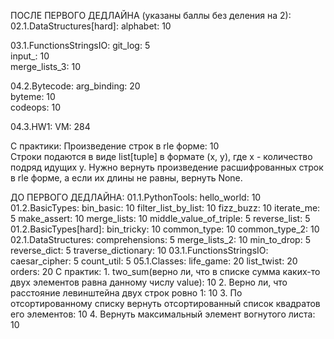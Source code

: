 ПОСЛЕ ПЕРВОГО ДЕДЛАЙНА (указаны баллы без деления на 2):
02.1.DataStructures[hard]:
	alphabet: 10  
	
03.1.FunctionsStringsIO:
	git_log: 5  
	input_: 10  
	merge_lists_3: 10  
	
04.2.Bytecode:
	arg_binding: 20  
	byteme: 10  
	codeops: 10  

04.3.HW1:
	VM: 284  

С практики:
	Произведение строк в rle форме: 10  
	Строки подаются в виде list[tuple] в формате (x, y), где x - количество подряд идущих у. Нужно вернуть произведение расшифрованных строк в rle форме,
	а если их длины не равны, вернуть None.  



ДО ПЕРВОГО ДЕДЛАЙНА:
01.1.PythonTools:
	hello_world: 10
01.2.BasicTypes:
	bin_basic: 10
	filter_list_by_list: 10
	fizz_buzz: 10
	iterate_me: 5
	make_assert: 10
	merge_lists: 10
	middle_value_of_triple: 5
	reverse_list: 5
01.2.BasicTypes[hard]:
	bin_tricky: 10
	common_type: 10
	common_type_2: 10
02.1.DataStructures:
	comprehensions: 5
	merge_lists_2: 10
	min_to_drop: 5
	reverse_dict: 5
	traverse_dictionary: 10
03.1.FunctionsStringsIO:
	caesar_cipher: 5
	count_util: 5
05.1.Classes:
	life_game: 20
	list_twist: 20
	orders: 20
С практик:
	1. two_sum(верно ли, что в списке сумма каких-то двух элементов равна данному числу value): 10
	2. Верно ли, что расстояние левинштейна двух строк ровно 1: 10
	3. По отсортированному списку вернуть отсортированный список квадратов его элементов: 10
	4. Вернуть максимальный элемент вогнутого листа: 10





